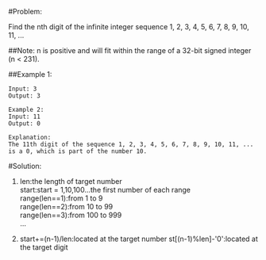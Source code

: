 #Problem:

Find the nth digit of the infinite integer sequence 1, 2, 3, 4, 5, 6, 7, 8, 9, 10, 11, ...

##Note:
n is positive and will fit within the range of a 32-bit signed integer (n < 231).

##Example 1:

	Input: 3  
	Output: 3  

	Example 2:  
	Input: 11  
	Output: 0  

	Explanation:
	The 11th digit of the sequence 1, 2, 3, 4, 5, 6, 7, 8, 9, 10, 11, ... is a 0, which is part of the number 10.

#Solution:  

1.
	len:the length of target number  
	start:start = 1,10,100...the first number of each range  
	range(len==1):from 1 to 9  
	range(len==2):from 10 to 99  
	range(len==3):from 100 to 999  
	...

2.
	start+=(n-1)/len:located at the target number
    st[(n-1)%len]-'0':located at the target digit  


